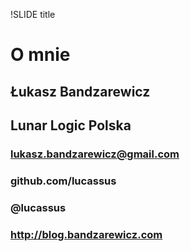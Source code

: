 !SLIDE title
# O mnie #

## Łukasz Bandzarewicz
## Lunar Logic Polska
### lukasz.bandzarewicz@gmail.com
### github.com/lucassus
### @lucassus
### http://blog.bandzarewicz.com
